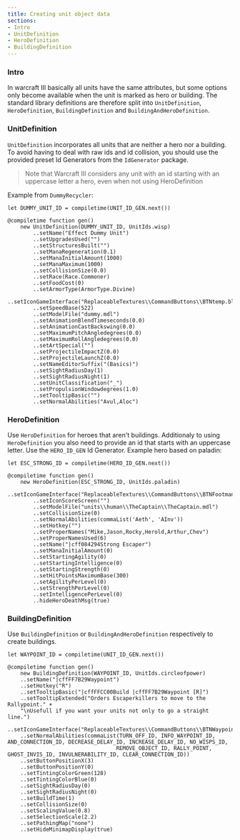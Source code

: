 ```yaml
---
title: Creating unit object data
sections:
- Intro
- UnitDefinition
- HeroDefinition
- BuildingDefinition
---
```


### Intro

In warcraft III basically all units have the same attributes, but some options only become available when the unit is marked as hero or building.
The standard library definitions are therefore split into `UnitDefinition`, `HeroDefinition`, `BuildingDefinition` and `BuildingAndHeroDefinition`.

### UnitDefinition

`UnitDefinition` incorporates all units that are neither a hero nor a building. To avoid having to deal with raw ids and id collision, you should use the provided preset Id Generators from the `IdGenerator` package.

> Note that Warcraft III considers any unit with an id starting with an uppercase letter a hero, even when not using HeroDefinition

Example from `DummyRecycler`:

```wurst
let DUMMY_UNIT_ID = compiletime(UNIT_ID_GEN.next())

@compiletime function gen()
	new UnitDefinition(DUMMY_UNIT_ID, UnitIds.wisp)
		..setName("Effect Dummy Unit")
		..setUpgradesUsed("")
		..setStructuresBuilt("")
		..setManaRegeneration(0.1)
		..setManaInitialAmount(1000)
		..setManaMaximum(1000)
		..setCollisionSize(0.0)
		..setRace(Race.Commoner)
		..setFoodCost(0)
		..setArmorType(ArmorType.Divine)
		..setIconGameInterface("ReplaceableTextures\\CommandButtons\\BTNtemp.blp")
		..setSpeedBase(522)
		..setModelFile("dummy.mdl")
		..setAnimationBlendTimeseconds(0.0)
		..setAnimationCastBackswing(0.0)
		..setMaximumPitchAngledegrees(0.0)
		..setMaximumRollAngledegrees(0.0)
		..setArtSpecial("")
		..setProjectileImpactZ(0.0)
		..setProjectileLaunchZ(0.0)
		..setNameEditorSuffix("(Basics)")
		..setSightRadiusDay(1)
		..setSightRadiusNight(1)
		..setUnitClassification("_")
		..setPropulsionWindowdegrees(1.0)
		..setTooltipBasic("")
		..setNormalAbilities("Avul,Aloc")
```

### HeroDefinition

Use `HeroDefinition` for heroes that aren't buildings. Additionaly to using `HeroDefinition` you also need to provide an id that starts with an uppercase letter. Use the `HERO_ID_GEN` Id Generator. Example hero based on paladin:

```wurst
let ESC_STRONG_ID = compiletime(HERO_ID_GEN.next())

@compiletime function gen()
	new HeroDefinition(ESC_STRONG_ID, UnitIds.paladin)
		..setIconGameInterface("ReplaceableTextures\\CommandButtons\\BTNFootman.blp")
		..setIconScoreScreen("")
		..setModelFile("units\\human\\TheCaptain\\TheCaptain.mdl")
		..setCollisionSize(0)
		..setNormalAbilities(commaList('Aeth', 'AInv'))
		..setHotkey("")
		..setProperNames("Mike,Jason,Rocky,Herold,Arthur,Chev")
		..setProperNamesUsed(6)
		..setName("|cff084294Strong Escaper")
		..setManaInitialAmount(0)
		..setStartingAgility(0)
		..setStartingIntelligence(0)
		..setStartingStrength(0)
		..setHitPointsMaximumBase(300)
		..setAgilityPerLevel(0)
		..setStrengthPerLevel(0)
		..setIntelligencePerLevel(0)
		..hideHeroDeathMsg(true)
```

### BuildingDefinition

Use `BuildingDefinition` or `BuildingAndHeroDefinition` respectively to create buildings.

```wurst
let WAYPOINT_ID = compiletime(UNIT_ID_GEN.next())

@compiletime function gen()
	new BuildingDefinition(WAYPOINT_ID, UnitIds.circleofpower)
	..setName("|cffFF7B29Waypoint")
	..setHotkey("R")
	..setTooltipBasic("|cffFFCC00Build |cffFF7B29Waypoint [R]")
	..setTooltipExtended("Orders Escaperkillers to move to the Rallypoint." +
	"\nUsefull if you want your units not only to go a straight line.")
	..setIconGameInterface("ReplaceableTextures\\CommandButtons\\BTNWaypoint.blp")
	..setNormalAbilities(commaList(TURN_OFF_ID, INFO_WAYPOINT_ID, AND_CONNECTION_ID, DECREASE_DELAY_ID, INCREASE_DELAY_ID, NO_WISPS_ID,
								  REMOVE_OBJECT_ID, RALLY_POINT, GHOST_INVIS_ID, INVULNERABILITY_ID, CLEAR_CONNECTION_ID))
	..setButtonPositionX(3)
	..setButtonPositionY(0)
	..setTintingColorGreen(128)
	..setTintingColorBlue(0)
	..setSightRadiusDay(0)
	..setSightRadiusNight(0)
	..setBuildTime(1)
	..setCollisionSize(0)
	..setScalingValue(0.8)
	..setSelectionScale(2.2)
	..setPathingMap("none")
	..setHideMinimapDisplay(true)
```
